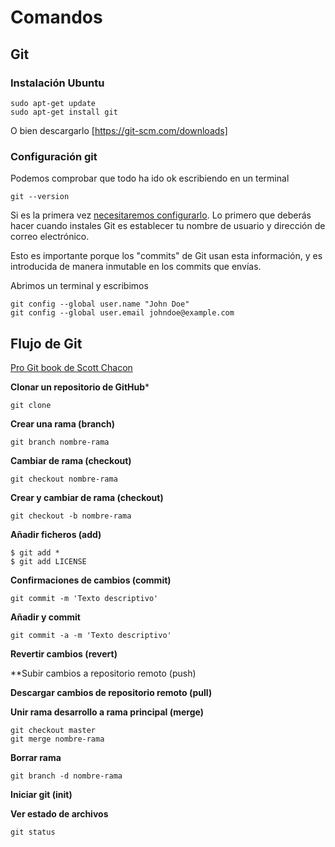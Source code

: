 # Comandos

## Git

### Instalación Ubuntu
```
sudo apt-get update
sudo apt-get install git
```

O bien descargarlo [https://git-scm.com/downloads]


### Configuración git

Podemos comprobar que todo ha ido ok escribiendo en un terminal

```
git --version
```

Si es la primera vez [necesitaremos configurarlo](https://git-scm.com/book/es/v2/Inicio---Sobre-el-Control-de-Versiones-Configurando-Git-por-primera-vez). Lo primero que deberás hacer cuando instales Git es establecer tu nombre de usuario y dirección de correo electrónico. 

Esto es importante porque los "commits" de Git usan esta información, y es introducida de manera inmutable en los commits que envías.

Abrimos un terminal y escribimos

```
git config --global user.name "John Doe"
git config --global user.email johndoe@example.com
```

## Flujo de Git

[Pro Git book de Scott Chacon](https://git-scm.com/book/es/v2/)

**Clonar un repositorio de GitHub***
```
git clone
```
**Crear una rama (branch)**
```
git branch nombre-rama
```
**Cambiar de rama (checkout)**

```
git checkout nombre-rama
```
**Crear y cambiar de rama (checkout)** 
```
git checkout -b nombre-rama
```
**Añadir ficheros (add)**
```
$ git add *
$ git add LICENSE
```
**Confirmaciones de cambios (commit)**
```
git commit -m 'Texto descriptivo'
```
**Añadir y commit**
```
git commit -a -m 'Texto descriptivo'
```
**Revertir cambios (revert)** 

**Subir cambios a repositorio remoto (push)

**Descargar cambios de repositorio remoto (pull)**

**Unir rama desarrollo a rama principal (merge)**

```
git checkout master
git merge nombre-rama
```

**Borrar rama**
```
git branch -d nombre-rama
```

**Iniciar git (init)**

**Ver estado de archivos**
```
git status
```

